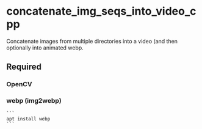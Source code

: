 # concatenate_img_seqs_into_video_cpp
Concatenate images from multiple directories into a video (and then optionally into animated webp.
## Required
  ### OpenCV
  ### webp (img2webp)
    ```
    apt install webp
    ```
